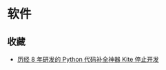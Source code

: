 # 软件

## 收藏

- [历经 8 年研发的 Python 代码补全神器 Kite 停止开发](https://baijiahao.baidu.com/s?id=1750246289343266522)
